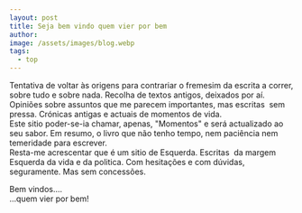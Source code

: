 ```yaml
---
layout: post
title: Seja bem vindo quem vier por bem
author:
image: /assets/images/blog.webp
tags:
  - top
---
```

Tentativa de voltar &agrave;s origens para contrariar o fremesim da escrita a correr, sobre tudo e sobre nada. Recolha de textos antigos, deixados por a&iacute;. Opini&otilde;es sobre assuntos que me parecem importantes, mas escritas&nbsp; sem pressa. Cr&oacute;nicas antigas e actuais de momentos de vida.<br>Este sitio poder-se-ia chamar, apenas, "Momentos" e ser&aacute; actualizado ao seu sabor. Em resumo, o livro que n&atilde;o tenho tempo, nem paci&ecirc;ncia nem temeridade para escrever.<br>Resta-me acrescentar que é um sitio de Esquerda. Escritas&nbsp; da margem Esquerda da vida e da politica. Com hesita&ccedil;&otilde;es e com d&uacute;vidas, seguramente. Mas sem concess&otilde;es.

Bem vindos….<br>…quem vier por bem\!<br>&nbsp;
